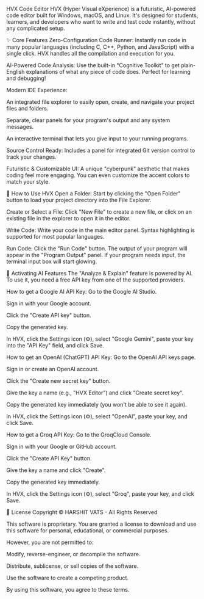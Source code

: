 HVX Code Editor
HVX (Hyper Visual eXperience) is a futuristic, AI-powered code editor built for Windows, macOS, and Linux. It's designed for students, learners, and developers who want to write and test code instantly, without any complicated setup.

✨ Core Features
Zero-Configuration Code Runner: Instantly run code in many popular languages (including C, C++, Python, and JavaScript) with a single click. HVX handles all the compilation and execution for you.

AI-Powered Code Analysis: Use the built-in "Cognitive Toolkit" to get plain-English explanations of what any piece of code does. Perfect for learning and debugging!

Modern IDE Experience:

An integrated file explorer to easily open, create, and navigate your project files and folders.

Separate, clear panels for your program's output and any system messages.

An interactive terminal that lets you give input to your running programs.

Source Control Ready: Includes a panel for integrated Git version control to track your changes.

Futuristic & Customizable UI: A unique "cyberpunk" aesthetic that makes coding feel more engaging. You can even customize the accent colors to match your style.

🚀 How to Use HVX
Open a Folder: Start by clicking the "Open Folder" button to load your project directory into the File Explorer.

Create or Select a File: Click "New File" to create a new file, or click on an existing file in the explorer to open it in the editor.

Write Code: Write your code in the main editor panel. Syntax highlighting is supported for most popular languages.

Run Code: Click the "Run Code" button. The output of your program will appear in the "Program Output" panel. If your program needs input, the terminal input box will start glowing.

🧠 Activating AI Features
The "Analyze & Explain" feature is powered by AI. To use it, you need a free API key from one of the supported providers.

How to get a Google AI API Key:
Go to the Google AI Studio.

Sign in with your Google account.

Click the "Create API key" button.

Copy the generated key.

In HVX, click the Settings icon (⚙️), select "Google Gemini", paste your key into the "API Key" field, and click Save.

How to get an OpenAI (ChatGPT) API Key:
Go to the OpenAI API keys page.

Sign in or create an OpenAI account.

Click the "Create new secret key" button.

Give the key a name (e.g., "HVX Editor") and click "Create secret key".

Copy the generated key immediately (you won't be able to see it again).

In HVX, click the Settings icon (⚙️), select "OpenAI", paste your key, and click Save.

How to get a Groq API Key:
Go to the GroqCloud Console.

Sign in with your Google or GitHub account.

Click the "Create API Key" button.

Give the key a name and click "Create".

Copy the generated key immediately.

In HVX, click the Settings icon (⚙️), select "Groq", paste your key, and click Save.

📄 License
Copyright © HARSHIT VATS - All Rights Reserved

This software is proprietary. You are granted a license to download and use this software for personal, educational, or commercial purposes.

However, you are not permitted to:

Modify, reverse-engineer, or decompile the software.

Distribute, sublicense, or sell copies of the software.

Use the software to create a competing product.

By using this software, you agree to these terms.
